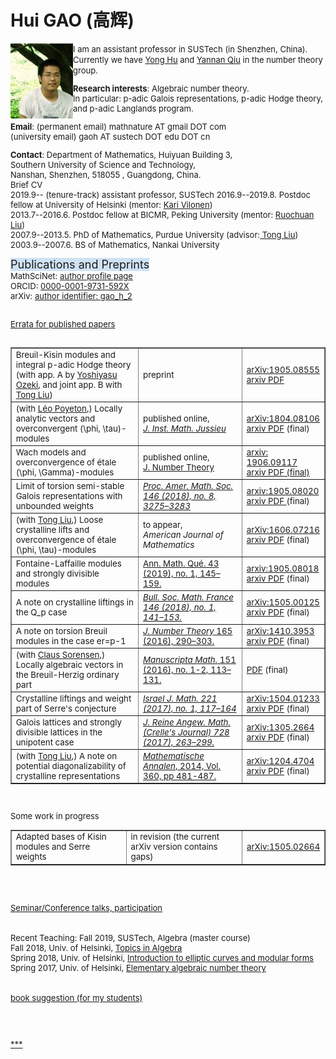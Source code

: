 
<html> 
  
<meta http-equiv="Content-Type" content="text/html;" charset="UTF-8"> 
  
  
 
  <H1> Hui GAO  (高辉)</H1> 
  <img align="left" src="gh1.jpeg" width="100">
<font size="2.6px">    I am  an assistant professor in  SUSTech (in Shenzhen, China). <br />  Currently we have <a href="http://math.sustc.edu.cn/people_all/HU%20Yong.html?lang=en" target="_blank" rel="nofollow">Yong Hu</a> and <a href="http://math.sustc.edu.cn/people_all/QIU%20Yannan.html?lang=en" target="_blank" rel="nofollow">Yannan Qiu</a> in the number theory group.  
 
 <b>Research interests</b>: 
Algebraic number theory. <br /> In particular: p-adic Galois representations,  p-adic Hodge theory, and p-adic  Langlands program.  
 
<b>Email</b>: (permanent email)  mathnature  AT  gmail   DOT com   <br />   (university email)   gaoh AT sustech DOT edu DOT cn 

<b>Contact</b>: Department of Mathematics,  Huiyuan Building 3,  <br /> Southern University of Science and Technology,     <br /> Nanshan, Shenzhen, 518055 , Guangdong, China.  <br /> 
 Brief CV      
2019.9--    (tenure-track) assistant professor, SUSTech
2016.9--2019.8. Postdoc fellow at University of Helsinki (mentor: <a href="https://wiki.helsinki.fi/display/mathstatHenkilokunta/Vilonen,+Kari" rel="nofollow">Kari Vilonen</a>)       
 2013.7--2016.6. Postdoc fellow at BICMR, Peking University (mentor:  <a href="http://bicmr.pku.edu.cn/~ruochuan"  title="Ruochuan Liu" rel="nofollow">Ruochuan Liu</a>)    
2007.9--2013.5. PhD of Mathematics, Purdue University (advisor:<a href="http://www.math.purdue.edu/~tongliu/" title="Tong Liu" rel="nofollow"> Tong Liu</a>)      
2003.9--2007.6. BS of Mathematics, Nankai University 
<br />

 <font size="4"><font style="background-color:rgb(207,226,243)"> Publications and Preprints </font></font></li><br />
MathSciNet:  <a href="http://www.ams.org/mathscinet/search/author.html?mrauthid=1079735" rel="nofollow">author profile page</a>  <br />
 ORCID: <a href="https://orcid.org/0000-0001-9731-592X" target="_blank" rel="nofollow"> 0000-0001-9731-592X</a>    <br />
arXiv:  <a href="https://arxiv.org/a/gao_h_2.html"  target="_blank" rel="nofollow"> author identifier: gao_h_2 </a>  <br />
 <br />

 <a href="https://sites.google.com/site/huigaomath/home/erratacombined" target="_blank">Errata for published papers</a> 
 <br />
<br />

<table width="850"  border="1" cellpadding="6" cellspacing="2" style="line-height:inherit;background-color:transparent;font-size:13.3333px;border-collapse:collapse">
<colgroup>
<col />
<col />
<col /></colgroup>
<tbody>


<tr>
 <td> Breuil-Kisin modules and integral p-adic Hodge theory <br />
(with app. A by <a href="https://www.sci.kanagawa-u.ac.jp/math-phys/yozeki/Eindex.html" target="_blank" rel="nofollow">Yoshiyasu Ozeki</a>, and joint app. B with <a href="http://www.math.purdue.edu/~tongliu/" title="Tong Liu" rel="nofollow">Tong Liu</a>)</td>
 <td> preprint</td>
 <td> <a href="https://arxiv.org/abs/1905.08555" target="_blank" rel="nofollow">arXiv:1905.08555</a><br />
<a href="https://arxiv.org/pdf/1905.08555.pdf" target="_blank" rel="nofollow">arxiv PDF</a></td>
</tr>


<tr>
<td>(with <a href="http://www.umpa.ens-lyon.fr/umpa/annuaire/poyeton-leo" target="_blank" rel="nofollow">Léo Poyeton</a>,) Locally analytic vectors and overconvergent (\phi, \tau)-modules</td>
<td>published online,<i> <br />
<a href="https://doi.org/10.1017/S1474748019000148" target="_blank" rel="nofollow">J. Inst. Math. Jussieu</a></i></td>
<td><a href="https://arxiv.org/abs/1804.08106" title="arXiv:1804.08106" rel="nofollow">arXiv:1804.08106</a><br />
<a href="https://arxiv.org/pdf/1804.08106" target="_blank" rel="nofollow">arxiv PDF</a> (final)</td>
</tr>
<tr>
<td>Wach models and overconvergence of étale (\phi, \Gamma)-modules</td>
<td>published online,<br /><a href="https://doi.org/10.1016/j.jnt.2019.05.009" rel="nofollow">J. Number Theory</a></td>
<td><a href="https://arxiv.org/abs/1906.09117" target="_blank" rel="nofollow">arxiv: 1906.09117</a><br /><a href="https://arxiv.org/pdf/1906.09117.pdf" target="_blank" rel="nofollow">arxiv PDF (final)</a></td>
</tr>
<tr>
<td>Limit of torsion semi-stable Galois representations with unbounded weights</td>
<td><a href="http://www.ams.org/journals/proc/2018-146-08/S0002-9939-2018-14044-7/" title="Proc. Amer. Math. Soc. 146 (2018), no. 8, 3275–3283  " rel="nofollow"><i>Proc. Amer. Math. Soc. 146 (2018), no. 8, 3275–3283  </i></a></td>
<td><a href="https://arxiv.org/abs/1905.08020" target="_blank" rel="nofollow">arxiv:1905.08020</a><br />
<a href="https://arxiv.org/pdf/1905.08020.pdf" target="_blank" rel="nofollow">arxiv PDF </a>(final)</td>
</tr>
<tr>
<td>(with <a href="http://www.math.purdue.edu/~tongliu/" title="Tong Liu" rel="nofollow">Tong Liu</a>,) Loose crystalline lifts and overconvergence of étale (\phi, \tau)-modules</td>
<td>to appear,<br />
<i>American Journal of Mathematics</i></td>
<td><a href="http://arxiv.org/abs/1606.07216" rel="nofollow">arXiv:1606.07216</a><br />
<a href="https://arxiv.org/pdf/1606.07216.pdf" target="_blank" rel="nofollow">arxiv PDF</a> (final)</td>
</tr>
<tr>
<td>Fontaine-Laffaille modules and strongly divisible modules</td>
<td><a href="https://link.springer.com/article/10.1007%2Fs40316-017-0090-1" target="_blank" rel="nofollow">Ann. Math. Qué. 43 (2019), no. 1, 145–159.</a></td>
<td><a href="https://arxiv.org/abs/1905.08018" target="_blank" rel="nofollow">arxiv:1905.08018</a><br />
<a href="https://arxiv.org/pdf/1905.08018.pdf" target="_blank" rel="nofollow">arxiv PDF</a> (final)</td>
</tr>
<tr>
<td>A note on crystalline liftings in the Q_p case</td>
<td><a href="https://smf.emath.fr/publications/note-sur-les-elevations-cristallines-dans-le-cas-qp" target="_blank" rel="nofollow"><i>Bull. Soc. Math. France 146 (2018), no. 1, 141–153.</i></a></td>
<td><a href="http://arxiv.org/abs/1505.00125" title="arXiv:1505.00125" rel="nofollow">arXiv:1505.00125</a><br />
<a href="https://arxiv.org/pdf/1505.00125.pdf" target="_blank" rel="nofollow">arxiv PDF</a> (final)</td>
</tr>
<tr>
<td>A note on torsion Breuil modules in the case er=p-1</td>
<td><a href="http://www.sciencedirect.com/science/article/pii/S0022314X16000731" title="J. Number Theory 165 (2016), 290–303.  " rel="nofollow"><i>J. Number Theory</i> 165 (2016), 290–303.  </a></td>
<td><a href="http://arxiv.org/abs/1410.3953" title="arXiv:1410.3953" rel="nofollow">arXiv:1410.3953</a><br />
<a href="https://arxiv.org/pdf/1410.3953.pdf" target="_blank" rel="nofollow">arxiv PDF</a> (final)</td>
</tr>
<tr>
<td>(with <a href="http://www.math.ucsd.edu/~csorense/" title="Claus Sorensen" rel="nofollow">Claus Sorensen</a>,) Locally algebraic vectors in the Breuil-Herzig ordinary part</td>
<td><a href="http://link.springer.com/article/10.1007%2Fs00229-016-0831-5" title="Manuscripta Math. 151 (2016), no. 1-2, 113–131. " rel="nofollow"><i>Manuscripta Math.</i> 151 (2016), no. 1-2, 113–131. </a></td>
<td><a href="http://www.math.ucsd.edu/~csorense/MAMA_offprint.pdf" target="_blank" rel="nofollow">PDF</a> (final)</td>
</tr>
<tr>
<td>Crystalline liftings and weight part of Serre's conjecture</td>
<td><i><a href="https://link.springer.com/article/10.1007/s11856-017-1544-5" rel="nofollow">Israel J. Math. 221 (2017), no. 1, 117–164</a></i></td>
<td><a href="http://arxiv.org/abs/1504.01233" title="arXiv:1504.01233" rel="nofollow">arXiv:1504.01233</a><br />
<a href="https://arxiv.org/pdf/1504.01233.pdf" rel="nofollow">arxiv PDF</a> (final)</td>
</tr>
<tr>
<td>Galois lattices and strongly divisible lattices in the unipotent case</td>
<td><i><a href="https://www.degruyter.com/view/j/crelle.2017.2017.issue-728/crelle-2014-0119/crelle-2014-0119.xml" rel="nofollow">J. Reine Angew. Math. (Crelle's Journal) 728 (2017), 263–299. </a></i></td>
<td><a href="http://arxiv.org/abs/1305.2664" title="arXiv:1305.2664" rel="nofollow">arXiv:1305.2664</a><br />
<a href="https://arxiv.org/pdf/1305.2664.pdf" rel="nofollow">arxiv PDF</a> (final)</td>
</tr>

<tr>
<td>(with <a href="http://www.math.purdue.edu/~tongliu/" title="Tong Liu" rel="nofollow">Tong Liu</a>,) A note on potential diagonalizability of crystalline representations</td>
<td><a href="http://link.springer.com/article/10.1007%2Fs00208-014-1041-7" title="Mathematische Annalen  October 2014, Volume 360, Issue 1-2, pp 481-487." rel="nofollow"><i>Mathematische Annalen</i>, 2014, Vol. 360, pp 481-487.</a></td>
<td><a href="https://arxiv.org/abs/1204.4704" rel="nofollow">arXiv:1204.4704</a><br />
<a href="https://arxiv.org/pdf/1204.4704.pdf" rel="nofollow">arxiv PDF</a> (final)</td>
</tr>
</tbody>
</table>
<br />
 
 Some work in progress
 <table width="850"  border="1" cellpadding="6" cellspacing="2" style="line-height:inherit;background-color:transparent;font-size:13.3333px;border-collapse:collapse">
<colgroup>
<col />
<col />
<col /></colgroup>
<tbody>
 
<tr>
<td> Adapted bases of Kisin modules and Serre weights </td>
<td>in revision (the current arXiv version contains gaps)</td>
<td><a href="http://arxiv.org/abs/1505.02664" title="arXiv:1505.02664" rel="nofollow">arXiv:1505.02664</a><br />
</td>
</tr>

</tbody>
</table>
<br />

  <br />

<a href="http://arxiv.org/abs/1505.02664" title="arXiv:1505.02664" rel="nofollow">Seminar/Conference talks, participation</a> <br />
<br /><br />
Recent Teaching:
Fall 2019, SUSTech,  Algebra (master course)  <br />
Fall 2018, Univ. of Helsinki, <a href="https://courses.helsinki.fi/en/mast31907/125184503"  rel="nofollow">Topics in Algebra</a> <br />
Spring 2018, Univ. of Helsinki,  <a href="https://courses.helsinki.fi/en/dmast-202/122831686"  rel="nofollow">Introduction to elliptic curves and modular forms</a> <br />
Spring 2017, Univ. of Helsinki,  <a href="https://wiki.helsinki.fi/pages/viewpage.action?pageId=206125053"  rel="nofollow">Elementary algebraic number theory</a> <br />
<br /><br />
<a href="http://arxiv.org/abs/1505.02664"   rel="nofollow">book suggestion (for my students)</a>  <br />

<br /><br />

<a href="http://arxiv.org/abs/1505.02664"   rel="nofollow">***</a>  <br />

  
 </font>
</html> 
 
